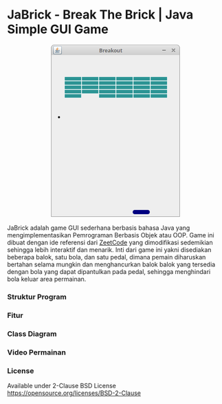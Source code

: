 # JaBrick - Break The Brick | Java Simple GUI Game

<p align="center">
  <img src="breakout_game.png">
</p>

JaBrick adalah game GUI sederhana berbasis bahasa Java yang mengimplementasikan Pemrograman Berbasis Objek atau OOP. Game ini dibuat dengan ide referensi dari <a href="http://zetcode.com/javagames/breakout/">ZeetCode</a> yang dimodifikasi sedemikian sehingga lebih interaktif dan menarik. Inti dari game ini yakni disediakan beberapa balok, satu bola, dan satu pedal, dimana pemain diharuskan bertahan selama mungkin dan menghancurkan balok balok yang tersedia dengan bola yang dapat dipantulkan pada pedal, sehingga menghindari bola keluar area permainan. 
<br>

### Struktur Program
### Fitur
### Class Diagram
### Video Permainan
### License
Available under 2-Clause BSD License https://opensource.org/licenses/BSD-2-Clause
